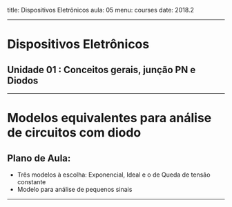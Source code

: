 title: Dispositivos Eletrônicos
aula: 05
menu: courses
date: 2018.2

---

# Dispositivos Eletrônicos
## Unidade 01 : Conceitos gerais, junção PN e Diodos

---

Modelos equivalentes para análise de circuitos com diodo
========================================================

## Plano de Aula:
* Três modelos à escolha: Exponencial, Ideal e o de Queda de tensão constante
* Modelo para análise de pequenos sinais

---
